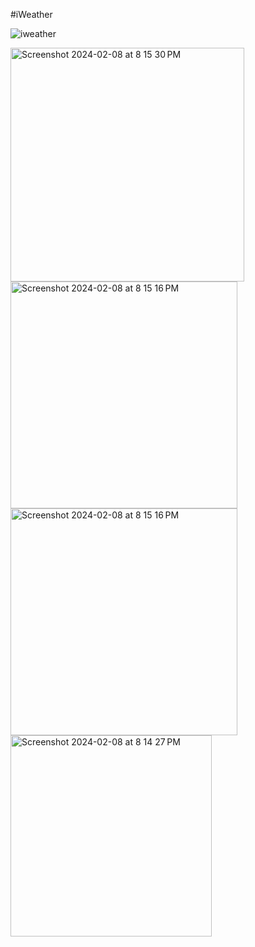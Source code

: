 #iWeather

![iweather](https://github.com/Amittradex/iWeather/assets/128174550/c9c7726d-e6e8-4ab0-a8f5-d8ec4422f196)
<br>

<img width="374" alt="Screenshot 2024-02-08 at 8 15 30 PM" src="https://github.com/Amittradex/iWeather/assets/128174550/226b6443-748f-42e5-bf60-95f09f6c91f7">
<br>


<img width="363" alt="Screenshot 2024-02-08 at 8 15 16 PM" src="https://github.com/Amittradex/iWeather/assets/128174550/105dd181-9701-4a9f-963c-40ec820e9ec5">
<br>


<img width="363" alt="Screenshot 2024-02-08 at 8 15 16 PM" src="https://github.com/Amittradex/iWeather/assets/128174550/61d0648e-dc50-4269-86c4-d9f5a84f580e">
<br>


<img width="322" alt="Screenshot 2024-02-08 at 8 14 27 PM" src="https://github.com/Amittradex/iWeather/assets/128174550/d997e31b-2c84-41b9-8c92-986454f88872">




